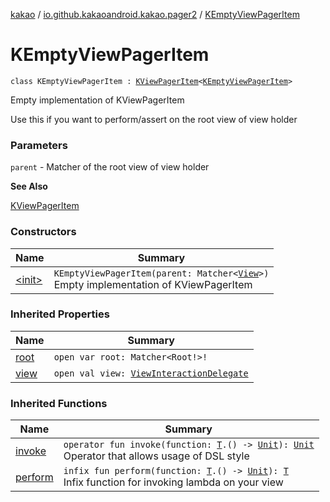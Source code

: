 [kakao](../../index.md) / [io.github.kakaoandroid.kakao.pager2](../index.md) / [KEmptyViewPagerItem](./index.md)

# KEmptyViewPagerItem

`class KEmptyViewPagerItem : `[`KViewPagerItem`](../-k-view-pager-item/index.md)`<`[`KEmptyViewPagerItem`](./index.md)`>`

Empty implementation of KViewPagerItem

Use this if you want to perform/assert on the root view of view holder

### Parameters

`parent` - Matcher of the root view of view holder

**See Also**

[KViewPagerItem](../-k-view-pager-item/index.md)

### Constructors

| Name | Summary |
|---|---|
| [&lt;init&gt;](-init-.md) | `KEmptyViewPagerItem(parent: Matcher<`[`View`](https://developer.android.com/reference/android/view/View.html)`>)`<br>Empty implementation of KViewPagerItem |

### Inherited Properties

| Name | Summary |
|---|---|
| [root](../-k-view-pager-item/root.md) | `open var root: Matcher<Root!>!` |
| [view](../-k-view-pager-item/view.md) | `open val view: `[`ViewInteractionDelegate`](../../io.github.kakaoandroid.kakao.delegate/-view-interaction-delegate/index.md) |

### Inherited Functions

| Name | Summary |
|---|---|
| [invoke](../-k-view-pager-item/invoke.md) | `operator fun invoke(function: `[`T`](../-k-view-pager-item/index.md#T)`.() -> `[`Unit`](https://kotlinlang.org/api/latest/jvm/stdlib/kotlin/-unit/index.html)`): `[`Unit`](https://kotlinlang.org/api/latest/jvm/stdlib/kotlin/-unit/index.html)<br>Operator that allows usage of DSL style |
| [perform](../-k-view-pager-item/perform.md) | `infix fun perform(function: `[`T`](../-k-view-pager-item/index.md#T)`.() -> `[`Unit`](https://kotlinlang.org/api/latest/jvm/stdlib/kotlin/-unit/index.html)`): `[`T`](../-k-view-pager-item/index.md#T)<br>Infix function for invoking lambda on your view |
